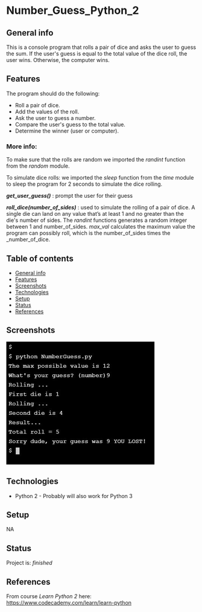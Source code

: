 # Number_Guess_Python_2

## General info
This is a console program that rolls a pair of  dice and asks the user to guess the sum. If the user's guess is equal to the total value of the dice roll, the user wins. Otherwise, the computer wins.

## Features
The program should do the following:

* Roll a pair of dice.
* Add the values of the roll.
* Ask the user to guess a number.
* Compare the user's guess to the total value.
* Determine the winner (user or computer).

### More info:

To make sure that the rolls are random we imported the _randint_ function from the _random_ module.

To simulate dice rolls: we imported the _sleep_ function from the _time_ module to sleep the program for 2 seconds to simulate the dice rolling.

**_get_user_guess()_** :  prompt the user for their guess

**_roll_dice(number_of_sides)_** : used to simulate the rolling of a pair of dice. A single die can land on any value that’s at least 1 and no greater than the die's number of sides. The _randint_ functions generates a random integer between 1 and number_of_sides. _max_val_ calculates the maximum value the program can possibly roll, which is the number_of_sides times the _number_of_dice.

## Table of contents
* [General info](#general-info)
* [Features](#features)
* [Screenshots](#screenshots)
* [Technologies](#technologies)
* [Setup](#setup)
* [Status](#status)
* [References](#references)


## Screenshots
![Example screenshot](./screenshot.png)

## Technologies
* Python 2 - Probably will also work for Python 3

## Setup
NA

## Status
Project is:  _finished_

## References
From course _Learn Python 2_ here: https://www.codecademy.com/learn/learn-python
